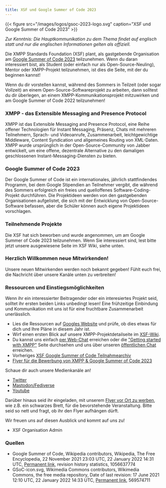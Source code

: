 ```yaml
---
title: XSF und Google Summer of Code 2023
---
```


{{< figure src="/images/logos/gsoc-2023-logo.svg" caption="XSF und Google Summer of Code 2023" >}}

_Zur Kenntnis: Die Hauptkommunikation zu dem Thema findet auf englisch statt und nur die englischen Informationen gelten als offiziell._

Die XMPP Standards Foundation (XSF) plant, als gastgebende Organisation am [Google Summer of Code 2023](https://summerofcode.withgoogle.com/programs/2023) teilzunehmen.
Wenn du daran interessiert bist, als Student (oder einfach nur als Open-Source-Neuling), Mentor oder XMPP-Projekt teilzunehmen, ist dies die Seite, mit der du beginnen kannst!
 
Wenn du dir vorstellen kannst, während des Sommers in Teilzeit (oder sogar Vollzeit) an einem Open-Source-Softwareprojekt zu arbeiten, dann solltest du dir überlegen, an einem XMPP-Kommunikationsprojekt mitzuwirken und am Google Summer of Code 2022 teilzunehmen!

### XMPP - das Extensible Messaging and Presence Protocol

XMPP ist das Extensible Messaging and Presence Protocol, eine Reihe offener Technologien für Instant Messaging, Präsenz, Chats mit mehreren Teilnehmern, Sprach- und Videoanrufe, Zusammenarbeit, leichtgewichtige Middleware, Content Syndication und allgemeines Routing von XML-Daten. XMPP wurde ursprünglich in der Open-Source-Community von Jabber entwickelt, um eine offene, dezentrale Alternative zu den damaligen geschlossenen Instant-Messaging-Diensten zu bieten.

### Google Summer of Code 2023

Der Google Summer of Code ist ein internationales, jährlich stattfindendes Programm, bei dem Google Stipendien an Teilnehmer vergibt, die während des Sommers erfolgreich ein freies und quelloffenes Software-Coding-Projekt durchführen. Die Projektideen werden von den gastgebenden Organisationen aufgelistet, die sich mit der Entwicklung von Open-Source-Software befassen, aber die Schüler können auch eigene Projektideen vorschlagen. 

### Teilnehmende Projekte

Die XSF hat sich beworben und wurde angenommen, um am Google Summer of Code 2023 teilzunehmen. Wenn Sie interessiert sind, lest bitte jetzt unsere ausgewiesene Seite im XSF Wiki, siehe unten.

### Herzlich Willkommen neue Mitwirkenden!

Unsere neuen Mitwirkenden werden noch bekannt gegeben! Fühlt euch frei, die Nachricht über unsere Kanäle unten zu verbreiten!

### Ressourcen und Einstiegsmöglichkeiten

Wenn ihr ein interessierter Beitragender oder ein interesiertes Projekt seid, solltet ihr ersten beiden Links unbedingt lesen! Eine frühzeitige Einbindung und Kommunikation mit uns ist für eine fruchtbare Zusammenarbeit unerlässlich.

- Lies die Ressourcen auf [Googles Website](https://summerofcode.withgoogle.com/help) und prüfe, ob dies etwas für dich und Ihre Pläne in diesem Jahr ist.
- Wirf einen ersten Blick auf unsere XMPP-Projektdetailseite im [XSF-Wiki](https://wiki.xmpp.org/web/Google_Summer_of_Code_2023).
- Du kannst uns einfach [per Web-Chat](https://xmpp.org/chat#converse/room?jid=gsoc@muc.xmpp.org) erreichen oder die ["Getting started with XMPP"](https://xmpp.org/getting-started/) Seite durchsehen und uns über unseren [öffentlichen Chat](xmpp:gsoc@muc.xmpp.org?join) erreichen.
- Vorheriges [XSF Google Summer of Code Teilnahmearchiv](https://wiki.xmpp.org/web/GSoC#Overview)
- [Flyer für die Bewerbung von XMPP & Google Summer of Code 2023]()

Schaue dir auch unsere Medienkanäle an!

- [Twitter](https://twitter.com/xmpp)
- [Mastodon/Fediverse](https://fosstodon.org/@xmpp/)
- [Youtube](https://www.youtube.com/c/XMPPStandardsFoundation)

Darüber hinaus seid ihr eingeladen, mit unserem [Flyer vor Ort zu werben](/images/promo/Flyer_XMPP_GSoC2022_DE.pdf), wie z.B. ein schwarzes Brett, für die bevorstehende Veranstaltung. Bitte seid so nett und fragt, ob ihr den Flyer aufhängen dürft.

Wir freuen uns auf diesen Ausblick und kommt auf uns zu!
 - XSF Organisation Admin

### Quellen

- Google Summer of Code, Wikipedia contributors, Wikipedia, The Free Encyclopedia, 22 November 2021 23:03 UTC, 22 January 2022 14:31 UTC, [Permanent link](https://en.wikipedia.org/w/index.php?title=Google_Summer_of_Code&oldid=1056637774), revision history statistics, 1056637774
- GSoC-icon.svg, Wikimedia Commons contributors, Wikimedia Commons, the free media repository, Date of last revision: 17 June 2021 12:10 UTC, 22 January 2022 14:33 UTC, [Permanent link](https://commons.wikimedia.org/w/index.php?title=File:GSoC-icon.svg&oldid=569574711), 569574711

